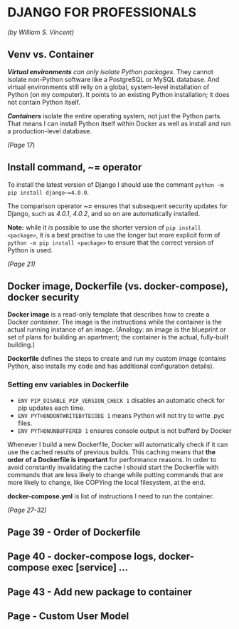 # DJANGO FOR PROFESSIONALS
*(by William S. Vincent)*

## Venv vs. Container
***Virtual environments*** *can only isolate Python packages*. They cannot isolate non-Python software like a PostgreSQL or MySQL database. And virtual environments still relly on a global, system-level installation of Python (on my computer). It points to an existing Python installation; it does not contain Python itself.

***Containers*** isolate the entire operating system, not just the Python parts. That means I can install Python itself within Docker as well as install and run a production-level database.

*(Page 17*)

## Install command, ~= operator
To install the latest version of Django I should use the commant `python -m pip install django~=4.0.0`.

The comparison operator ***~=*** ensures that subsequent security updates for Django, such as *4.0.1*, *4.0.2*, and so on are automatically installed.

**Note:** while it *is* possible to use the shorter version of `pip install <package>`, it is a best practise to use the longer but more explicit form of `python -m pip install <package>` to ensure that the correct version of Python is used.

*(Page 21)*

## Docker image, Dockerfile (vs. docker-compose), docker security
**Docker image** is a read-only template that describes how to create a Docker *container*. The image is the instructions while the container is the actual running instance of an image. (Analogy: an image is the blueprint or set of plans for building an apartment; the container is the actual, fully-built building.)

**Dockerfile** defines the steps to create and run my custom image (contains Python, also installs my code and has additional configuration details).

### Setting env variables in Dockerfile
- `ENV PIP_DISABLE_PIP_VERSION_CHECK 1` disables an automatic check for pip updates each time.
- `ENV PYTHONDONTWRITEBYTECODE 1` means Python will not try to write .pyc files.
- `ENV PYTHONUNBUFFERED 1` ensures console output is not bufferd by Docker

Whenever I build a new Dockerfile, Docker will automatically check if it can use the cached results of previous builds. This caching means that **the order of a Dockerfile is important** for performance reasons. In order to avoid constantly invalidating the cache I should start the Dockerfile with commands that are less likely to change while putting commands that are more likely to change, like COPYing the local filesystem, at the end.

**docker-compose.yml** is list of instructions I need to run the container.

*(Page 27-32)*

## Page 39 - Order of Dockerfile

## Page 40 - docker-compose logs, docker-compose exec [service] ...

## Page 43 - Add new package to container

## Page - Custom User Model
